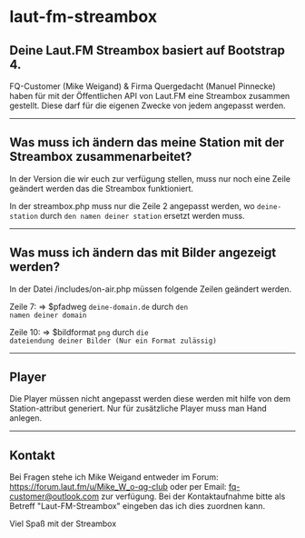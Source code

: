 # laut-fm-streambox

## Deine Laut.FM Streambox basiert auf Bootstrap 4. 

FQ-Customer (Mike Weigand) & Firma Quergedacht (Manuel Pinnecke) haben f&uuml;r mit der &Ouml;ffentlichen API von Laut.FM eine Streambox zusammen gestellt.
Diese darf f&uuml;r die eigenen Zwecke von jedem angepasst werden.

---

## Was muss ich &auml;ndern das meine Station mit der Streambox zusammenarbeitet?

In der Version die wir euch zur verf&uuml;gung stellen, muss nur noch eine Zeile ge&auml;ndert werden das die Streambox funktioniert.

In der streambox.php muss nur die Zeile 2 angepasst werden, wo <code>deine-station</code> durch <code>den namen deiner station</code> ersetzt werden muss.

---

## Was muss ich &auml;ndern das mit Bilder angezeigt werden?

In der Datei /includes/on-air.php m&uuml;ssen folgende Zeilen ge&auml;ndert werden.

Zeile 7: => $pfadweg <code>deine-domain.de</code> durch <code>den namen deiner domain</code>

Zeile 10: => $bildformat <code>png</code> durch <code>die dateiendung deiner Bilder (Nur ein Format zul&auml;ssig)</code>

---

## Player

Die Player m&uuml;ssen nicht angepasst werden diese werden mit hilfe von dem Station-attribut generiert. Nur f&uuml;r zus&auml;tzliche Player muss man Hand anlegen.

---

## Kontakt

Bei Fragen stehe ich Mike Weigand entweder im Forum: <url>https://forum.laut.fm/u/Mike_W_o-qg-club</url> oder per Email: fq-customer@outlook.com zur verf&uuml;gung.
Bei der Kontaktaufnahme bitte als Betreff "Laut-FM-Streambox" eingeben das ich dies zuordnen kann.

Viel Spa&szlig; mit der Streambox
